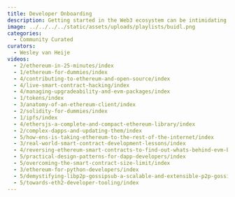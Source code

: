 ```yaml
---
title: Developer Onboarding
description: Getting started in the Web3 ecosystem can be intimidating and it's not always clear where to begin. Everything is growing and changing so much. This playlist will help you get started and cover some of the fundamental concepts, tools, frameworks and best practices to help get started building on Ethereum.
image: ../../../../static/assets/uploads/playlists/buidl.png
categories:
  - Community Curated
curators:
  - Wesley van Heije
videos:
  - 2/ethereum-in-25-minutes/index
  - 1/ethereum-for-dummies/index
  - 4/contributing-to-ethereum-and-open-source/index
  - 4/live-smart-contract-hacking/index
  - 4/managing-upgradeability-and-evm-packages/index
  - 1/tokens/index
  - 3/anatomy-of-an-ethereum-client/index
  - 2/solidity-for-dummies/index
  - 1/ipfs/index
  - 4/ethersjs-a-complete-and-compact-ethereum-library/index
  - 2/complex-dapps-and-updating-them/index
  - 5/how-ens-is-taking-ethereum-to-the-rest-of-the-internet/index
  - 3/real-world-smart-contract-development-lessons/index
  - 4/reversing-ethereum-smart-contracts-to-find-out-whats-behind-evm-bytecode/index
  - 5/practical-design-patterns-for-dapp-developers/index
  - 5/overcoming-the-smart-contract-size-limit/index
  - 3/ethereum-for-python-developers/index
  - 5/demystifying-libp2p-gossipsub-a-scalable-and-extensible-p2p-gossip-protocol/index
  - 5/towards-eth2-developer-tooling/index
---
```

